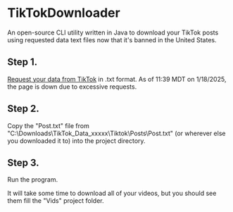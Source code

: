 # TikTokDownloader
An open-source CLI utility written in Java to download your TikTok posts using requested data text files now that it's banned in the United States.

## Step 1.
[Request your data from TikTok](https://support.tiktok.com/en/account-and-privacy/personalized-ads-and-data/requesting-your-data) in .txt format.
As of 11:39 MDT on 1/18/2025, the page is down due to excessive requests.

## Step 2.
Copy the "Post.txt" file from "C:\Downloads\TikTok_Data_xxxxx\Tiktok\Posts\Post.txt" (or wherever else you downloaded it to) into the project directory.

## Step 3.
Run the program.

It will take some time to download all of your videos, but you should see them fill the "Vids" project folder.
